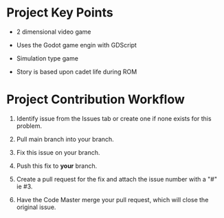 # Project Key Points

 * 2 dimensional video game
 
 * Uses the Godot game engin with GDScript

* Simulation type game

* Story is based upon cadet life during ROM

# Project Contribution Workflow

1) Identify issue from the Issues tab or create one if none exists for this problem.

2) Pull main branch into your branch.

3) Fix this issue on your branch.

4) Push this fix to **your** branch.

5) Create a pull request for the fix and attach the issue number with a "#" ie #3.

6) Have the Code Master merge your pull request, which will close the original issue.
